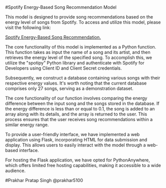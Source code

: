 #Spotify Energy-Based Song Recommendation Model

This model is designed to provide song recommendations based on the energy level of songs from Spotify. To access and utilize this model, please visit the following link: 

[Spotify Energy-Based Song Recommendation.
](http://prakhar5100.pythonanywhere.com/)

The core functionality of this model is implemented as a Python function. This function takes as input the name of a song and its artist, and then retrieves the energy level of the specified song. To accomplish this, we utilize the "spotipy" Python library and authenticate with Spotify for Developers using Client ID and Client Secret credentials.

Subsequently, we construct a database containing various songs with their respective energy values. It's worth noting that the current database comprises only 27 songs, serving as a demonstration dataset.

The core functionality of our function involves comparing the energy difference between the input song and the songs stored in the database. If the energy difference is less than or equal to 0.1, the song is added to an array along with its details, and the array is returned to the user. This process ensures that the user receives song recommendations within a similar energy range.

To provide a user-friendly interface, we have implemented a web application using Flask, incorporating HTML for data submission and display. This allows users to easily interact with the model through a web-based interface.

For hosting the Flask application, we have opted for PythonAnywhere, which offers limited free hosting capabilities, making it accessible to a wide audience.

#Prakhar Pratap Singh @prakhar5100
